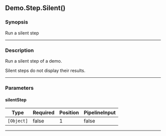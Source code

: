Demo.Step.Silent()
------------------




### Synopsis
Run a silent step



---


### Description

Run a silent step of a demo.

Silent steps do not display their results.



---


### Parameters
#### **silentStep**




|Type      |Required|Position|PipelineInput|
|----------|--------|--------|-------------|
|`[Object]`|false   |1       |false        |





---

